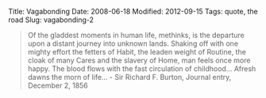 Title: Vagabonding
Date: 2008-06-18
Modified: 2012-09-15
Tags: quote, the road
Slug: vagabonding-2

<blockquote>Of the gladdest moments in human life, methinks, is the departure upon a distant journey into unknown lands. Shaking off with one mighty effort the fetters of Habit, the leaden weight of Routine, the cloak of many Cares and the slavery of Home, man feels once more happy. The blood flows with the fast circulation of childhood... Afresh dawns the morn of life...
- Sir Richard F. Burton, Journal entry, December 2, 1856</blockquote>
